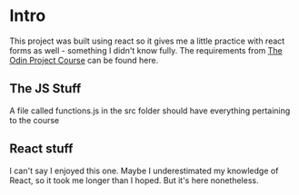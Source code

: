 # Intro

This project was built using react so it gives me a little practice with react forms as well - something I didn't know fully. The requirements from [The Odin Project Course](https://www.theodinproject.com/lessons/node-path-javascript-library#assignment) can be found here.

## The JS Stuff
A file called functions.js in the src folder should have everything pertaining to the course

## React stuff
I can't say I enjoyed this one. Maybe I underestimated my knowledge of React, so it took me longer than I hoped. But it's here nonetheless.
